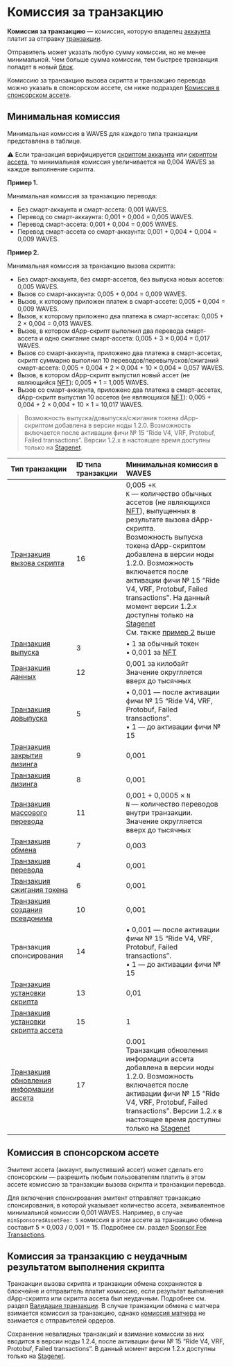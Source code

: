 # Комиссия за транзакцию

**Комиссия за транзакцию** — комиссия, которую владелец [аккаунта](/ru/blockchain/account) платит за отправку [транзакции](/ru/blockchain/transaction).

Отправитель может указать любую сумму комиссии, но не менеe минимальной. Чем больше сумма комиссии, тем быстрее транзакция попадет в новый [блок](/ru/blockchain/block).

Комиссию за транзакцию вызова скрипта и транзакцию перевода можно указать в спонсорском ассете, см ниже подраздел [Комиссия в спонсорском ассете](#комиссия-в-спонсорском-ассете).

## Минимальная комиссия

Минимальная комиссия в WAVES для каждого типа транзакции представлена в таблице.

:warning: Если транзакция верифицируется [скриптом аккаунта](/ru/ride/script/script-types/account-script) или [скриптом ассета](/ru/ride/script/script-types/asset-script), то минимальная комиссия увеличивается на 0,004 WAVES за каждое выполнение скрипта.

**Пример 1.**

Минимальная комиссия за транзакцию перевода:

* Без смарт-аккаунта и смарт-ассета: 0,001 WAVES.
* Перевод со смарт-аккаунта: 0,001 + 0,004 = 0,005 WAVES.
* Перевод смарт-ассета: 0,001 + 0,004 = 0,005 WAVES.
* Перевод смарт-ассета со смарт-аккаунта: 0,001 + 0,004 + 0,004 = 0,009 WAVES.

**Пример 2.**<a id="example2"></a>

Минимальная комиссия за транзакцию вызова скрипта:

* Без смарт-аккаунта, без смарт-ассетов, без выпуска новых ассетов: 0,005 WAVES.
* Вызов со смарт-аккаунта: 0,005 + 0,004 = 0,009 WAVES.
* Вызов, к которому приложен платеж в смарт-ассете: 0,005 + 0,004 = 0,009 WAVES.
* Вызов, к которому приложено два платежа в смарт-ассетах: 0,005 + 2 × 0,004 = 0,013 WAVES.
* Вызов, в котором dApp-скрипт выполнил два перевода смарт-ассета и одно сжигание смарт-ассета: 0,005 + 3 × 0,004 = 0,017 WAVES.
* Вызов со смарт-аккаунта, приложено два платежа в смарт-ассетах, скрипт суммарно выполнил 10 переводов/перевыпусков/сжиганий смарт-ассета: 0,005 + 0,004 + 2 × 0,004 + 10 × 0,004 = 0,057 WAVES.
* Вызов, в котором dApp-скрипт выпустил новый ассет (не являющийся [NFT](/ru/blockchain/token/non-fungible-token)): 0,005 + 1 = 1,005 WAVES.
* Вызов со смарт-аккаунта, приложено два платежа в смарт-ассетах, dApp-скрипт выпустил 10 ассетов (не являющихся [NFT](/ru/blockchain/token/non-fungible-token)): 0,005 + 0,004 + 2 × 0,004 + 10 × 1 = 10,017 WAVES.

> Возможность выпуска/довыпуска/cжигания токена dApp-скриптом добавлена в версии ноды 1.2.0. Возможность включается после активации фичи №&nbsp;15 “Ride V4, VRF, Protobuf, Failed transactions”. Версии 1.2.x в настоящее время доступны только на [Stagenet](/ru/blockchain/blockchain-network/stage-network).

| Тип транзакции | ID типа транзакции | Минимальная комиссия в WAVES |
| :--- | :--- | :--- |
| [Транзакция вызова скрипта](/ru/blockchain/transaction-type/invoke-script-transaction) | 16 | 0,005 +`K`<br>`K` — количество обычных ассетов (не являющихся [NFT](/ru/blockchain/token/non-fungible-token)), выпущенных в результате вызова dApp-скрипта.<br>Возможность выпуска токена dApp-скриптом добавлена в версии ноды 1.2.0. Возможность включается после активации фичи №&nbsp;15 “Ride V4, VRF, Protobuf, Failed transactions”. На данный момент версии 1.2.x доступны только на [Stagenet](/ru/blockchain/blockchain-network/stage-network)<br>См. также [пример 2](#example2) выше |
| [Транзакция выпуска](/ru/blockchain/transaction-type/issue-transaction) | 3 | • 1 за обычный токен <br>• 0,001 за [NFT](/ru/blockchain/token/non-fungible-token) |
| [Транзакция данных](/ru/blockchain/transaction-type/data-transaction) | 12 | 0,001 за килобайт<br>Значение округляется вверх до тысячных |
| [Транзакция довыпуска](/ru/blockchain/transaction-type/reissue-transaction) | 5 | • 0,001 — после активации фичи №&nbsp;15 “Ride V4, VRF, Protobuf, Failed transactions”.<br>• 1 — до активации фичи № 15 |
| [Транзакция закрытия лизинга](/ru/blockchain/transaction-type/lease-cancel-transaction) | 9 | 0,001 |
| [Транзакция лизинга](/ru/blockchain/transaction-type/lease-transaction) | 8 | 0,001 |
| [Транзакция массового перевода](/ru/blockchain/transaction-type/mass-transfer-transaction) | 11 | 0,001 + 0,0005 × `N`<br>`N` — количество переводов внутри транзакции.<br>Значение округляется вверх до тысячных |
| [Транзакция обмена](/ru/blockchain/transaction-type/exchange-transaction) | 7 | 0,003 |
| [Транзакция перевода](/ru/blockchain/transaction-type/transfer-transaction) | 4 | 0,001 |
| [Транзакция сжигания токена](/ru/blockchain/transaction-type/burn-transaction) | 6 | 0,001 |
| [Транзакция создания псевдонима](/ru/blockchain/transaction-type/create-alias-transaction) | 10 | 0,001 |
| Транзакция спонсирования | 14 | • 0,001 — после активации фичи №&nbsp;15 “Ride V4, VRF, Protobuf, Failed transactions”.<br>• 1 — до активации фичи № 15 |
| [Транзакция установки скрипта](/ru/blockchain/transaction-type/set-script-transaction) | 13 | 0,01 |
| [Транзакция установки скрипта ассета](/ru/blockchain/transaction-type/set-asset-script-transaction) | 15 | 1 |
| [Транзакция обновления информации ассета](/en/blockchain/transaction-type/update-asset-info-transaction) | 17 | 0.001<br>Транзакция обновления информации ассета добавлена в версии ноды 1.2.0. Возможность включается после активации фичи №&nbsp;15 “Ride V4, VRF, Protobuf, Failed transactions”. Версии 1.2.x в настоящее время доступны только на [Stagenet](/ru/blockchain/blockchain-network/stage-network) |

## Комиссия в спонсорском ассете

Эмитент ассета (аккаунт, выпустивший ассет) может сделать его спонсорским — разрешить любым пользователям платить в этом ассете комиссию за транзакции вызова скрипта и транзакции перевода.

Для включения спонсирования эмитент отправляет транзакцию спонсирования, в которой указывает количество ассета, эквивалентное минимальной комиссии 0,001 WAVES. Например, в случае `minSponsoredAssetFee: 5` комиссия в этом ассете за транзакцию обмена составит 5 × 0,003 / 0,001 = 15. Подробнее см. раздел [Sponsor Fee Transactions](/en/blockchain/waves-protocol/sponsored-fee).

## Комиссия за транзакцию с неудачным результатом выполнения скрипта

Транзакции вызова скрипта и транзакции обмена сохраняются в блокчейне и отправитель платит комиссию, если результат выполнения dApp-скрипта или скрипта ассета был неудачным. Подробнее см. раздел [Валидация транзакции](/ru/blockchain/transaction/transaction-validation). В случае транзакции обмена с матчера взимается комиссия за транзакцию, однако [комиссия матчера](https://docs.waves.exchange/ru/waves-matcher/matcher-fee) не взимается с отправителей ордеров.

Сохранение невалидных транзакций и взимание комиссии за них вводится в версии ноды 1.2.4, после активации фичи №&nbsp;15 “Ride V4, VRF, Protobuf, Failed transactions”. В данный момент версии 1.2.x доступны только на [Stagenet](/ru/blockchain/blockchain-network/stage-network).
